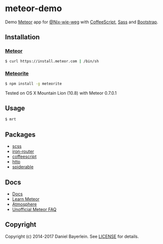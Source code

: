 # meteor-demo

Demo [Meteor](https://www.meteor.com/) app for
[@Nix-wie-weg](https://github.com/Nix-wie-weg/) with
[CoffeeScript](http://coffeescript.org/), [Sass](http://sass-lang.com/) and
[Bootstrap](http://getbootstrap.com/).

## Installation

### [Meteor](https://www.meteor.com/)

```bash
$ curl https://install.meteor.com | /bin/sh
```

### [Meteorite](http://oortcloud.github.io/meteorite/)

```bash
$ npm install -g meteorite
```

Tested on OS X Mountain Lion (10.8) with Meteor 0.7.0.1


## Usage

```bash
$ mrt
```

## Packages

* [scss](https://github.com/fourseven/meteor-scss)
* [iron-router](https://github.com/EventedMind/iron-router)
* [coffeescript](http://docs.meteor.com/#coffeescript)
* [http](http://docs.meteor.com/#http)
* [spiderable](http://docs.meteor.com/#spiderable)

## Docs

* [Docs](http://docs.meteor.com/)
* [Learn Meteor](https://www.meteor.com/learn-meteor)
* [Atmosphere](https://atmosphere.meteor.com/)
* [Unofficial Meteor FAQ](https://github.com/oortcloud/unofficial-meteor-faq)


## Copyright

Copyright (c) 2014-2017 Daniel Bayerlein. See [LICENSE](./LICENSE.md) for details.
